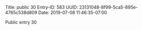 Title: public 30
Entry-ID: 583
UUID: 23131048-8f99-5ca5-895e-4765c538d809
Date: 2019-07-08 11:46:35-07:00

Public entry 30
